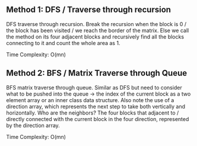 ## Method 1: DFS / Traverse through recursion

DFS traverse through recursion. Break the recursion when the block is 0 / the block has been visited / we reach the border of the matrix. Else we call the method on its four adjacent blocks and recursively find all the blocks connecting to it and count the whole area as 1. 

Time Complexity: O(mn) 

## Method 2: BFS / Matrix Traverse through Queue

BFS matrix traverse through queue. Similar as DFS but need to consider what to be pushed into the queue -> the index of the current block as a two element array or an inner class data structure. Also note the use of a direction array, which represents the next step to take both vertically and horizontally. Who are the neighbors? The four blocks that adjacent to / directly connected with the current block in the four direction, represented by the direction array.

Time Complexity: O(mn) 
